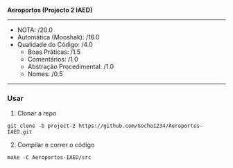 __Aeroportos (Projecto 2 IAED)__
___
- NOTA: /20.0
- Automática (Mooshak): /16.0
- Qualidade do Código: /4.0
  * Boas Práticas: /1.5
  * Comentários: /1.0
  * Abstração Procedimental: /1.0
  * Nomes: /0.5
___
### Usar
1. Clonar a repo
```
git clone -b project-2 https://github.com/Gocho1234/Aeroportos-IAED.git
```
2. Compilar e correr o código
```
make -C Aeroportos-IAED/src
```
